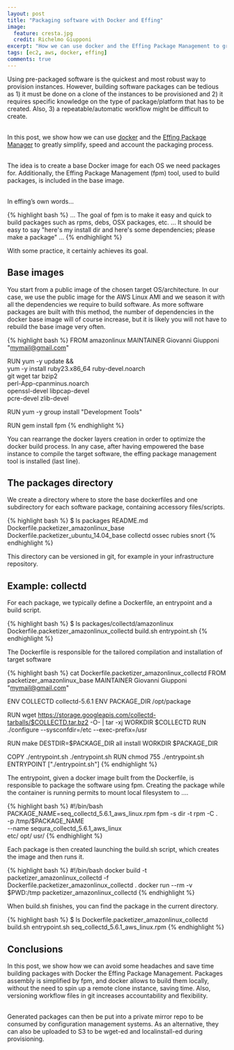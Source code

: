 ```yaml
---
layout: post
title: "Packaging software with Docker and Effing"
image:
  feature: cresta.jpg
  credit: Richelmo Giupponi
excerpt: "How we can use docker and the Effing Package Management to greatly simplify, speed and account the packaging process"
tags: [ec2, aws, docker, effing]
comments: true
---
```


Using pre-packaged software is the quickest and most robust way to provision instances.
However, building software packages can be tedious as 1) it must be done on a clone of the instances to be provisioned and 2) it requires specific knowledge on the type of package/platform that has to be created. Also, 3) a repeatable/automatic workflow might be difficult to create.
<BR>
<BR>

In this post, we show how we can use [docker](https://www.docker.com/) and the [Effing Package Manager](https://github.com/jordansissel/fpm) to greatly simplify, speed and account the packaging process.
<BR>
<BR>


The idea is to create a base Docker image for each OS we need packages for. Additionally, the Effing Package Management (fpm) tool, used to build packages, is included in the base image.
<BR>
<BR>

In effing’s own words…


{% highlight bash %}
...
The goal of fpm is to make it easy and quick to build packages such as rpms, debs, OSX packages, etc.
...
It should be easy to say "here's my install dir and here's some dependencies; please make a package"
...
{% endhighlight %}

With some practice, it certainly achieves its goal.

## Base images

You start from a public image of the chosen target OS/architecture. In our case, we use the public image for the AWS Linux AMI and we season it with all the dependencies we require to build software.
As more software packages are built with this method, the number of dependencies in the docker base image will of course increase, but it is likely you will not have to rebuild the base image very often.


{% highlight bash %}
FROM amazonlinux
MAINTAINER Giovanni Giupponi "mymail@gmail.com"

RUN yum -y update && \
    yum -y install ruby23.x86_64 ruby-devel.noarch \
                   git wget tar bzip2              \
                   perl-App-cpanminus.noarch       \
                   openssl-devel libpcap-devel     \
                   pcre-devel zlib-devel

RUN yum -y group install "Development Tools"

RUN gem  install fpm
{% endhighlight %}

You can rearrange the docker layers creation in order to optimize the docker build process. In any case, after having empowered the base instance
to compile the target software, the effing package management tool is installed (last line).

## The packages directory 

We create a directory where to store the base dockerfiles and one subdirectory for each software package, containing accessory files/scripts.


{% highlight bash %}
$ ls packages
README.md
Dockerfile.packetizer_amazonlinux_base
Dockerfile.packetizer_ubuntu_14.04_base
collectd
ossec
rubies
snort
{% endhighlight %}

This directory can be versioned in git, for example in your infrastructure repository.



## Example: collectd

For each package, we typically define a Dockerfile, an entrypoint and a build script.


{% highlight bash %}
$ ls packages/collectd/amazonlinux
Dockerfile.packetizer_amazonlinux_collectd build.sh entrypoint.sh
{% endhighlight %}

The Dockerfile is responsible for the tailored compilation and installation of target software


{% highlight bash %}
cat Dockerfile.packetizer_amazonlinux_collectd
FROM packetizer_amazonlinux_base
MAINTAINER Giovanni Giupponi "mymail@gmail.com"

ENV COLLECTD collectd-5.6.1
ENV PACKAGE_DIR /opt/package

RUN wget https://storage.googleapis.com/collectd-tarballs/$COLLECTD.tar.bz2 -O-
| tar -xj
WORKDIR $COLLECTD
RUN ./configure --sysconfdir=/etc --exec-prefix=/usr

RUN make DESTDIR=$PACKAGE_DIR all install
WORKDIR $PACKAGE_DIR

COPY ./entrypoint.sh ./entrypoint.sh
RUN chmod 755 ./entrypoint.sh
ENTRYPOINT ["./entrypoint.sh"]
{% endhighlight %}

The entrypoint, given a docker image built from the Dockerfile, is responsible to package the software using fpm. Creating the package while the container is running permits to mount local filesystem to ….


{% highlight bash %}
#!/bin/bash
PACKAGE_NAME=seq_collectd_5.6.1_aws_linux.rpm
fpm -s dir -t rpm -C .                    \
  -p /tmp/$PACKAGE_NAME                   \
  --name sequra_collectd_5.6.1_aws_linux  \
  etc/ opt/ usr/
{% endhighlight %}

Each package is then created launching the build.sh script, which creates the image and then runs it.


{% highlight bash %}
#!/bin/bash
docker build -t packetizer_amazonlinux_collectd -f Dockerfile.packetizer_amazonlinux_collectd  .
docker run --rm -v $PWD:/tmp packetizer_amazonlinux_collectd
{% endhighlight %}

When build.sh finishes, you can find the package in the current directory.


{% highlight bash %}
$ ls
Dockerfile.packetizer_amazonlinux_collectd build.sh entrypoint.sh seq_collectd_5.6.1_aws_linux.rpm
{% endhighlight %}


## Conclusions

In this post, we show how we can avoid some headaches and save time building packages with Docker the Effing Package Management.
Packages assembly is simplified by fpm, and docker allows to build them locally, without the need to spin up a remote clone instance, saving time. Also, versioning workflow files in git increases accountability and flexibility.
<BR>
<BR>

Generated packages can then be put into a private mirror repo to be consumed by configuration management systems. As an alternative, they can also be uploaded to S3 to be wget-ed and localinstall-ed during provisioning.

